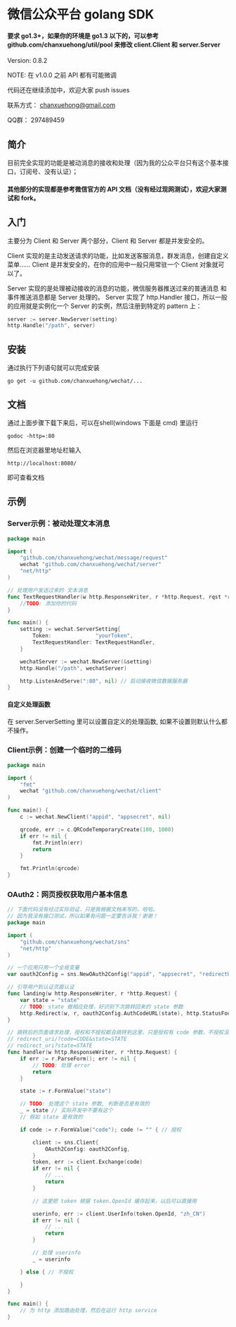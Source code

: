 # 微信公众平台 golang SDK

#### 要求 go1.3+，如果你的环境是 go1.3 以下的，可以参考 github.com/chanxuehong/util/pool 来修改 client.Client 和 server.Server

Version: 0.8.2

NOTE: 在 v1.0.0 之前 API 都有可能微调

代码还在继续添加中，欢迎大家 push issues

联系方式： chanxuehong@gmail.com

QQ群：    297489459

## 简介

目前完全实现的功能是被动消息的接收和处理（因为我的公众平台只有这个基本接口，订阅号、没有认证）；

#### 其他部分的实现都是参考微信官方的 API 文档（没有经过现网测试），欢迎大家测试和 fork。

## 入门

主要分为 Client 和 Server 两个部分，Client 和 Server 都是并发安全的。

Client 实现的是主动发送请求的功能，比如发送客服消息，群发消息，创建自定义菜单......
Client 是并发安全的，在你的应用中一般只用常驻一个 Client 对象就可以了。

Server 实现的是处理被动接收的消息的功能，微信服务器推送过来的普通消息 和 事件推送消息都是 Server 处理的。
Server 实现了 http.Handler 接口，所以一般的应用就是实例化一个 Server 的实例，然后注册到特定的 pattern 上：
```Go
server := server.NewServer(setting)
http.Handle("/path", server)
```

## 安装
通过执行下列语句就可以完成安装

	go get -u github.com/chanxuehong/wechat/...

## 文档
通过上面步骤下载下来后，可以在shell(windows 下面是 cmd) 里运行

	godoc -http=:80
	
然后在浏览器里地址栏输入 

	http://localhost:8080/
	
即可查看文档

## 示例

### Server示例：被动处理文本消息

```Go
package main

import (
	"github.com/chanxuehong/wechat/message/request"
	wechat "github.com/chanxuehong/wechat/server"
	"net/http"
)

// 处理用户发送过来的 文本消息
func TextRequestHandler(w http.ResponseWriter, r *http.Request, rqst *request.Text) {
	//TODO: 添加你的代码
}

func main() {
	setting := wechat.ServerSetting{
		Token:              "yourToken",
		TextRequestHandler: TextRequestHandler,
	}

	wechatServer := wechat.NewServer(&setting)
	http.Handle("/path", wechatServer)

	http.ListenAndServe(":80", nil) // 启动接收微信数据服务器
}
```

#### 自定义处理函数
在 server.ServerSetting 里可以设置自定义的处理函数, 如果不设置则默认什么都不操作。

### Client示例：创建一个临时的二维码

```Go
package main

import (
	"fmt"
	wechat "github.com/chanxuehong/wechat/client"
)

func main() {
	c := wechat.NewClient("appid", "appsecret", nil)

	qrcode, err := c.QRCodeTemporaryCreate(100, 1000)
	if err != nil {
		fmt.Println(err)
		return
	}

	fmt.Println(qrcode)
}
```

### OAuth2：网页授权获取用户基本信息

```Go
// 下面代码没有经过实际验证，只是我根据文档来写的，哈哈。
// 因为我没有接口测试，所以如果有问题一定要告诉我！谢谢！
package main

import (
	"github.com/chanxuehong/wechat/sns"
	"net/http"
)

// 一个应用只用一个全局变量
var oauth2Config = sns.NewOAuth2Config("appid", "appsecret", "redirectURL", "scope0", "scope1")

// 引导用户到认证页面认证
func landing(w http.ResponseWriter, r *http.Request) {
	var state = "state"
	// TODO: state 做相应处理，好识别下次跳转回来的 state 参数
	http.Redirect(w, r, oauth2Config.AuthCodeURL(state), http.StatusFound)
}

// 跳转后的页面请求处理，授权和不授权都会跳转到这里，只是授权有 code 参数，不授权没有
// redirect_uri/?code=CODE&state=STATE
// redirect_uri?state=STATE
func handler(w http.ResponseWriter, r *http.Request) {
	if err := r.ParseForm(); err != nil {
		// TODO: 处理 error
		return
	}

	state := r.FormValue("state")

	// TODO: 处理这个 state 参数, 判断是否是有效的
	_ = state // 实际开发中不要有这个
	// 假如 state 是有效的

	if code := r.FormValue("code"); code != "" { // 授权

		client := sns.Client{
			OAuth2Config: oauth2Config,
		}
		token, err := client.Exchange(code)
		if err != nil {
			// ...
			return
		}

		// 这里把 token 根据 token.OpenId 缓存起来，以后可以直接用

		userinfo, err := client.UserInfo(token.OpenId, "zh_CN")
		if err != nil {
			// ...
			return
		}

		// 处理 userinfo
		_ = userinfo

	} else { // 不授权

	}
}

func main() {
	// 为 http 添加路由处理，然后在运行 http service
}
```